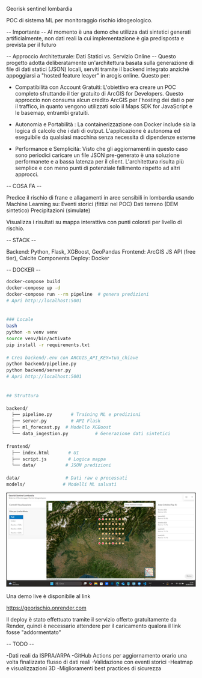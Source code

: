 Georisk sentinel lombardia

POC di sistema ML per monitoraggio rischio idrogeologico.

-- Importante --
Al momento è una demo che utilizza dati sintetici generati artificialmente, non dati reali la cui implementazione è gia predisposta e prevista per il futuro

-- Approccio Architetturale: Dati Statici vs. Servizio Online --
Questo progetto adotta deliberatamente un'architettura basata sulla generazione di file di dati statici (JSON) locali, serviti tramite il backend integrato anzichè appoggiarsi a "hosted feature leayer" in arcgis online.
Questo per:

- Compatibilità con Account Gratuiti: L'obiettivo era creare un POC completo sfruttando il tier gratuito di ArcGIS for Developers. Questo approccio non consuma alcun credito ArcGIS per l'hosting dei dati o per il traffico, in quanto vengono utilizzati solo il Maps SDK for JavaScript e le basemap, entrambi gratuiti.

- Autonomia e Portabilità : La containerizzazione con Docker include sia la logica di calcolo che i dati di output. L'applicazione è autonoma ed eseguibile da qualsiasi macchina senza necessita di dipendenze esterne

- Performance e Semplicità: Visto che gli aggiornamenti in questo caso sono periodici caricare un file JSON pre-generato è una soluzione performanete e a bassa latenza per il client. L'architettura risulta più semplice e con meno punti di potenziale fallimento rispetto ad altri approcci.

-- COSA FA --

Predice il rischio di frane e allagamenti in aree sensibili in lombardia usando Machine Learning su:
Eventi storici (fittizi nel POC)
Dati terreno (DEM sintetico)
Precipitazioni (simulate)

Visualizza i risultati su mappa interattiva con punti colorati per livello di rischio.

-- STACK --

Backend: Python, Flask, XGBoost, GeoPandas
Frontend: ArcGIS JS API (free tier), Calcite Components
Deploy: Docker


-- DOCKER --
```bash
docker-compose build
docker-compose up -d
docker-compose run --rm pipeline  # genera predizioni
# Apri http://localhost:5001


### Locale
bash
python -m venv venv
source venv/bin/activate
pip install -r requirements.txt

# Crea backend/.env con ARCGIS_API_KEY=tua_chiave
python backend/pipeline.py
python backend/server.py
# Apri http://localhost:5001


## Struttura

backend/
  ├── pipeline.py       # Training ML e predizioni
  ├── server.py         # API Flask
  ├── ml_forecast.py  # Modello XGBoost
  └── data_ingestion.py          # Generazione dati sintetici

frontend/
  ├── index.html       # UI
  ├── script.js        # Logica mappa
  └── data/           # JSON predizioni

data/                 # Dati raw e processati
models/              # Modelli ML salvati
```


![Screenshot dell'applicazione in funzione](docs/demo.png)

Una demo live è disponibile al link 

https://georischio.onrender.com

Il deploy è stato effettuato tramite il servizio offerto gratuitamente da Render, quindi è necessario attendere per il caricamento qualora il link fosse "addormentato"

-- TODO --

-Dati reali da ISPRA/ARPA
-GitHub Actions per aggiornamento orario una volta finalizzato flusso di dati reali
-Validazione con eventi storici
-Heatmap e visualizzazioni 3D 
-Miglioramenti best practices di sicurezza
